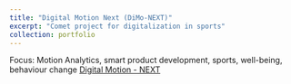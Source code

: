 ```yaml
---
title: "Digital Motion Next (DiMo-NEXT)"
excerpt: "Comet project for digitalization in sports"
collection: portfolio
---
```


Focus: Motion Analytics, smart product development, sports, well-being, behaviour change
[Digital Motion - NEXT](https://www.digital-motion.at/)
